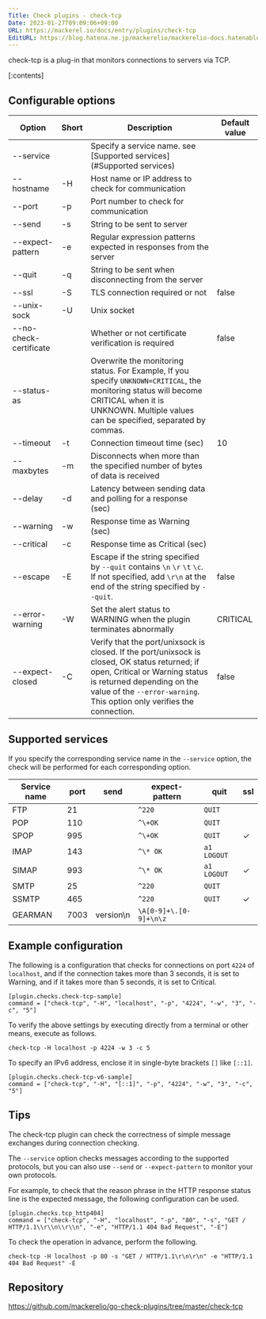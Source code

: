 ```yaml
---
Title: Check plugins - check-tcp
Date: 2023-01-27T09:09:06+09:00
URL: https://mackerel.io/docs/entry/plugins/check-tcp
EditURL: https://blog.hatena.ne.jp/mackerelio/mackerelio-docs.hatenablog.mackerel.io/atom/entry/4207112889957873802
---
```


check-tcp is a plug-in that monitors connections to servers via TCP.

[:contents]

<h2 id="options">Configurable options</h2>

| Option                 | Short  | Description                                                                                                                                                 | Default value |
| ---------------------- | ------ | ----------------------------------------------------------------------------------------------------------------------------------------------------------- | ------------- |
| --service              |        | Specify a service name. see [Supported services](#Supported services)                                                                                       |               |
| --hostname             | -H     | Host name or IP address to check for communication                                                                                                          |               |
| --port                 | -p     | Port number to check for communication                                                                                                                      |               |
| --send                 | -s     | String to be sent to server                                                                                                                                 |               |
| --expect-pattern       | -e     | Regular expression patterns expected in responses from the server                                                                                           |               |
| --quit                 | -q     | String to be sent when disconnecting from the server                                                                                                        |               |
| --ssl                  | -S     | TLS connection required or not                                                                                                                              | false         |
| --unix-sock            | -U     | Unix socket                                                                                                                                                 |               |
| --no-check-certificate |        | Whether or not certificate verification is required                                                                                                         | false         |
| --status-as            |        | Overwrite the monitoring status. For Example, If you specify `UNKNOWN=CRITICAL`, the monitoring status will become CRITICAL when it is UNKNOWN. Multiple values can be specified, separated by commas. |          |
| --timeout              | -t     | Connection timeout time (sec)                                                                                                                               | 10            |
| --maxbytes             | -m     | Disconnects when more than the specified number of bytes of data is received                                                                                |               |
| --delay                | -d     | Latency between sending data and polling for a response (sec)                                                                                               |               |
| --warning              | -w     | Response time as Warning (sec)                                                                                                                              |               |
| --critical             | -c     | Response time as Critical (sec)                                                                                                                             |               |
| --escape               | -E     | Escape if the string specified by `--quit` contains `\n` `\r` `\t` `\c`. If not specified, add `\r\n` at the end of the string specified by `--quit`.       | false         |
| --error-warning        | -W     | Set the alert status to WARNING when the plugin terminates abnormally                                                                                       | CRITICAL      |
| --expect-closed        | -C     | Verify that the port/unixsock is closed. If the port/unixsock is closed, OK status returned; if open, Critical or Warning status is returned depending on the value of the `--error-warning`. This option only verifies the connection. | false         |

<h2 id="services">Supported services</h2>

If you specify the corresponding service name in the `--service` option, the check will be performed for each corresponding option.

| Service name | port | send      | expect-pattern         | quit        | ssl |
| ------------ | ---- | --------- | ---------------------- | ----------- | --- |
| FTP          | 21   |           | `^220`                 | `QUIT`      |     |
| POP          | 110  |           | `^\+OK`                | `QUIT`      |     |
| SPOP         | 995  |           | `^\+OK`                | `QUIT`      | ✓   |
| IMAP         | 143  |           | `^\* OK`               | `a1 LOGOUT` |     |
| SIMAP        | 993  |           | `^\* OK`               | `a1 LOGOUT` | ✓   |
| SMTP         | 25   |           | `^220`                 | `QUIT`      |     |
| SSMTP        | 465  |           | `^220`                 | `QUIT`      | ✓   |
| GEARMAN      | 7003 | version\n | `\A[0-9]+\.[0-9]+\n\z` |             |     |

<h2 id="config">Example configuration</h2>

The following is a configuration that checks for connections on port `4224` of `localhost`, and if the connection takes more than 3 seconds, it is set to Warning, and if it takes more than 5 seconds, it is set to Critical.

```
[plugin.checks.check-tcp-sample]
command = ["check-tcp", "-H", "localhost", "-p", "4224", "-w", "3", "-c", "5"]
```

To verify the above settings by executing directly from a terminal or other means, execute as follows.

```
check-tcp -H localhost -p 4224 -w 3 -c 5
```

To specify an IPv6 address, enclose it in single-byte brackets `[]` like `[::1]`.

```
[plugin.checks.check-tcp-v6-sample]
command = ["check-tcp", "-H", "[::1]", "-p", "4224", "-w", "3", "-c", "5"]
```

<h2 id="tips">Tips</h2>

The check-tcp plugin can check the correctness of simple message exchanges during connection checking.

The `--service` option checks messages according to the supported protocols, but you can also use `--send` or `--expect-pattern` to monitor your own protocols.

For example, to check that the reason phrase in the HTTP response status line is the expected message, the following configuration can be used.

```
[plugin.checks.tcp_http404]
command = ["check-tcp", "-H", "localhost", "-p", "80", "-s", "GET / HTTP/1.1\\r\\n\\r\\n", "-e", "HTTP/1.1 404 Bad Request", "-E"]
```

To check the operation in advance, perform the following.

```
check-tcp -H localhost -p 80 -s "GET / HTTP/1.1\r\n\r\n" -e "HTTP/1.1 404 Bad Request" -E
```
<h2 id="repository">Repository</h2>

https://github.com/mackerelio/go-check-plugins/tree/master/check-tcp

